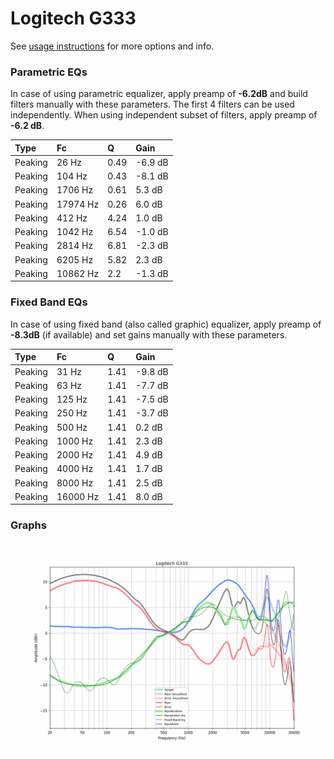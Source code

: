 # Logitech G333
See [usage instructions](https://github.com/jaakkopasanen/AutoEq#usage) for more options and info.

### Parametric EQs
In case of using parametric equalizer, apply preamp of **-6.2dB** and build filters manually
with these parameters. The first 4 filters can be used independently.
When using independent subset of filters, apply preamp of **-6.2 dB**.

| Type    | Fc       |    Q | Gain    |
|:--------|:---------|:-----|:--------|
| Peaking | 26 Hz    | 0.49 | -6.9 dB |
| Peaking | 104 Hz   | 0.43 | -8.1 dB |
| Peaking | 1706 Hz  | 0.61 | 5.3 dB  |
| Peaking | 17974 Hz | 0.26 | 6.0 dB  |
| Peaking | 412 Hz   | 4.24 | 1.0 dB  |
| Peaking | 1042 Hz  | 6.54 | -1.0 dB |
| Peaking | 2814 Hz  | 6.81 | -2.3 dB |
| Peaking | 6205 Hz  | 5.82 | 2.3 dB  |
| Peaking | 10862 Hz | 2.2  | -1.3 dB |

### Fixed Band EQs
In case of using fixed band (also called graphic) equalizer, apply preamp of **-8.3dB**
(if available) and set gains manually with these parameters.

| Type    | Fc       |    Q | Gain    |
|:--------|:---------|:-----|:--------|
| Peaking | 31 Hz    | 1.41 | -9.8 dB |
| Peaking | 63 Hz    | 1.41 | -7.7 dB |
| Peaking | 125 Hz   | 1.41 | -7.5 dB |
| Peaking | 250 Hz   | 1.41 | -3.7 dB |
| Peaking | 500 Hz   | 1.41 | 0.2 dB  |
| Peaking | 1000 Hz  | 1.41 | 2.3 dB  |
| Peaking | 2000 Hz  | 1.41 | 4.9 dB  |
| Peaking | 4000 Hz  | 1.41 | 1.7 dB  |
| Peaking | 8000 Hz  | 1.41 | 2.5 dB  |
| Peaking | 16000 Hz | 1.41 | 8.0 dB  |

### Graphs
![](./Logitech%20G333.png)